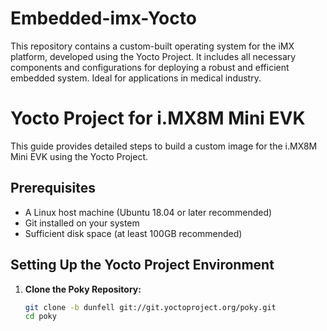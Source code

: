 # Embedded-imx-Yocto
This repository contains a custom-built operating system for the iMX platform, developed using the Yocto Project. It includes all necessary components and configurations for deploying a robust and efficient embedded system. Ideal for applications in medical industry.
# Yocto Project for i.MX8M Mini EVK

This guide provides detailed steps to build a custom image for the i.MX8M Mini EVK using the Yocto Project.

## Prerequisites

- A Linux host machine (Ubuntu 18.04 or later recommended)
- Git installed on your system
- Sufficient disk space (at least 100GB recommended)

## Setting Up the Yocto Project Environment

1. **Clone the Poky Repository:**
   ```sh
   git clone -b dunfell git://git.yoctoproject.org/poky.git
   cd poky
